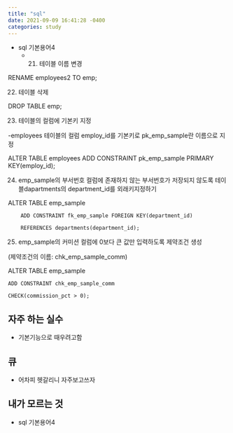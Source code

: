 ```yaml
---
title: "sql"
date: 2021-09-09 16:41:28 -0400
categories: study
---
```

- sql 기본용어4
    - 21) 테이블 이름 변경

RENAME employees2 TO emp;

22) 테이블 삭제

DROP TABLE emp;

23) 테이블의 컬럼에 기본키 지정

-employees 테이블의 컬럼 employ_id를 기본키로 pk_emp_sample란 이름으로 지정

ALTER TABLE employees ADD CONSTRAINT pk_emp_sample PRIMARY KEY(employ_id);

24) emp_sample의 부서번호 컬럼에 존재하지 않는 부서번호가 저장되지 않도록 
     테이블dapartments의 department_id를 외래키지정하기 

ALTER TABLE emp_sample

        ADD CONSTRAINT fk_emp_sample FOREIGN KEY(department_id)

        REFERENCES departments(department_id);

25) emp_sample의 커미션 컬럼에 0보다 큰 값만 입력하도록 제약조건 생성

   (제약조건의 이름: chk_emp_sample_comm)

ALTER TABLE emp_sample 

    ADD CONSTRAINT chk_emp_sample_comm 

    CHECK(commission_pct > 0); 
## 자주 하는 실수
  - 기본기능으로 때우려고함
## 큐
  - 어차피 헷갈리니 자주보고쓰자
## 내가 모르는 것
  - sql 기본용어4
